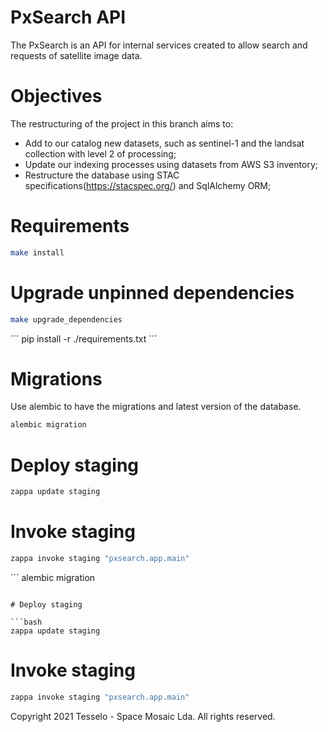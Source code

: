 # PxSearch API
The PxSearch is an API for internal services created to allow search and requests of satellite image data. 

# Objectives
The restructuring of the project in this branch aims to:
- Add to our catalog new datasets, such as sentinel-1 and the landsat collection with level 2 of processing;
- Update our indexing processes using datasets from AWS S3 inventory;
- Restructure the database using STAC specifications(https://stacspec.org/) and SqlAlchemy ORM;

# Requirements

```bash
make install
```

# Upgrade unpinned dependencies

```bash
make upgrade_dependencies
```
´´´
pip install -r ./requirements.txt
´´´

# Migrations
Use alembic to have the migrations and latest version of the database.

```bash
alembic migration
```

# Deploy staging

```bash
zappa update staging
```

# Invoke staging

```bash
zappa invoke staging "pxsearch.app.main"
```

´´´
alembic migration
```

# Deploy staging

```bash
zappa update staging
```

# Invoke staging

```bash
zappa invoke staging "pxsearch.app.main"
```


Copyright 2021 Tesselo - Space Mosaic Lda. All rights reserved.
